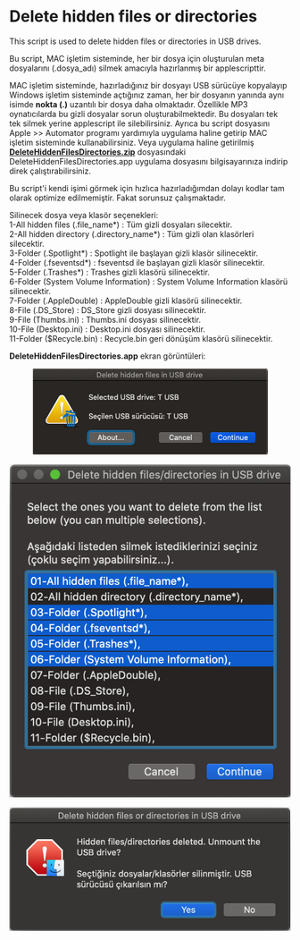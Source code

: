 
# Delete hidden files or directories
This script is used to delete hidden files or directories in USB drives.
 
Bu script, MAC işletim sisteminde, her bir dosya için oluşturulan meta dosyalarını (.dosya_adı) silmek amacıyla hazırlanmış bir applescripttir.
 
MAC işletim sisteminde, hazırladığınız bir dosyayı USB sürücüye kopyalayıp Windows işletim sisteminde açtığınız zaman, her bir dosyanın yanında aynı isimde **nokta (.)** uzantılı bir dosya daha olmaktadır. Özellikle MP3 oynatıcılarda bu gizli dosyalar sorun oluşturabilmektedir. Bu dosyaları tek tek silmek yerine applescript ile silebilirsiniz. Ayrıca bu script dosyasını Apple >> Automator programı yardımıyla uygulama haline getirip MAC işletim sisteminde kullanabilirsiniz. Veya uygulama haline getirilmiş <a href="./DeleteHiddenFilesDirectories.zip">**DeleteHiddenFilesDirectories.zip**</a> dosyasındaki DeleteHiddenFilesDirectories.app uygulama dosyasını bilgisayarınıza indirip direk çalıştırabilirsiniz.

Bu script'i kendi işimi görmek için hızlıca hazırladığımdan dolayı kodlar tam olarak optimize edilmemiştir. Fakat sorunsuz çalışmaktadır.

Silinecek dosya veya klasör seçenekleri:  
1-All hidden files (.file_name*) : Tüm gizli dosyaları silecektir.  
2-All hidden directory (.directory_name*) : Tüm gizli olan klasörleri silecektir.  
3-Folder (.Spotlight*) : Spotlight ile başlayan gizli klasör silinecektir.  
4-Folder (.fseventsd*) : fseventsd ile başlayan gizli klasör silinecektir.  
5-Folder (.Trashes*) : Trashes gizli klasörü silinecektir.  
6-Folder (System Volume Information) : System Volume Information klasörü silinecektir.  
7-Folder (.AppleDouble) : AppleDouble gizli klasörü silinecektir.  
8-File (.DS_Store) : DS_Store gizli dosyası silinecektir.  
9-File (Thumbs.ini) : Thumbs.ini dosyası silinecektir.  
10-File (Desktop.ini) : Desktop.ini dosyası silinecektir.  
11-Folder ($Recycle.bin) : Recycle.bin geri dönüşüm klasörü silinecektir.  

**DeleteHiddenFilesDirectories.app** ekran görüntüleri:

<p align="center"> <img src="./images/sc1.png"> </p>
<p align="center"> <img src="./images/sc2.png"> </p>
<p align="center"> <img src="./images/sc3.png"> </p>
